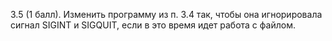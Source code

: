 3.5 (1 балл). Изменить программу из п. 3.4 так, чтобы она игнорировала сигнал SIGINT и SIGQUIT, если в это время идет работа с файлом.
